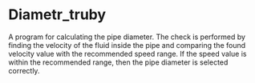 # Diametr_truby
A program for calculating the pipe diameter. The check is performed by finding the velocity of the fluid inside the pipe and comparing the found velocity value with the recommended speed range. If the speed value is within the recommended range, then the pipe diameter is selected correctly.
